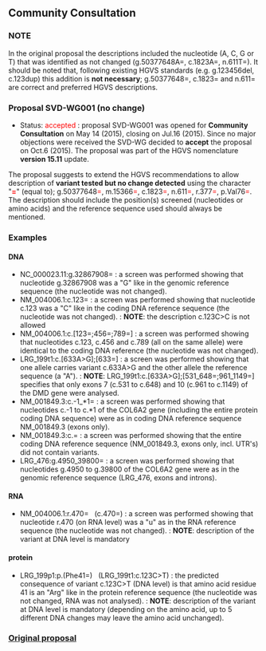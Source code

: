 ## Community Consultation

### NOTE

In the original proposal the descriptions included the nucleotide (A, C, G or T) that was identified as not changed (g.50377648A=, c.1823A=, n.611T=). It should be noted that, following existing HGVS standards (e.g. g.123456del, c.123dup) this addition is **not necessary**; g.50377648=, c.1823= and n.611= are correct and preferred HGVS descriptions.

### Proposal SVD-WG001 (no change)

*	Status: <font color="red">accepted</font>
	:	proposal SVD-WG001 was opened for **Community Consultation** on May 14 (2015), closing on Jul.16 (2015). Since no major objections were received the SVD-WG decided to **accept** the proposal on Oct.6 (2015). The proposal was part of the HGVS nomenclature **version 15.11** update.

The proposal suggests to extend the HGVS recommendations to allow description of **variant tested but no change detected** using the character "**<font color="red">=</font>**" (equal to); g.50377648<font color="red">=</font>, m.15366<font color="red">=</font>, c.1823<font color="red">=</font>, n.611<font color="red">=</font>, r.377<font color="red">=</font>, p.Val76<font color="red">=</font>. The description should include the position(s) screened (nucleotides or amino acids) and the reference sequence used should always be mentioned.

### Examples

#### DNA

*	NC_000023.11:g.32867908=
	:	a screen was performed showing that nucleotide g.32867908 was a "G" like in the genomic reference sequence (the nucleotide was not changed).
*	NM_004006.1:c.123=
	:	a screen was performed showing that nucleotide c.123 was a "C" like in the coding DNA reference sequence (the nucleotide was not changed).
	:	**NOTE**: the description c.123C>C is not allowed
*	NM_004006.1:c.[123=;456=;789=]
	:	a screen was performed showing that nucleotides c.123, c.456 and c.789 (all on the same allele) were identical to the coding DNA reference (the nucleotide was not changed).
*	LRG_199t1:c.[633A>G];[633=]
	:	a screen was performed showing that one allele carries variant c.633A>G and the other allele the reference sequence (a "A").
	:	**NOTE**: LRG_199t1:c.[633A>G];[531_648=;961_1149=] specifies that only exons 7 (c.531 to c.648) and 10 (c.961 to c.1149) of the DMD gene were analysed.
*	NM_001849.3:c.-1\_\*1=
	:	a screen was performed showing that nucleotides c.-1 to c.\*1 of the COL6A2 gene (including the entire protein coding DNA sequence) were as in coding DNA reference sequence NM_001849.3 (exons only).
*	NM_001849.3:c.=
	:	a screen was performed showing that the entire coding DNA reference sequence (NM_001849.3, exons only, incl. UTR's) did not contain variants.
*	LRG_476:g.4950_39800=
	:	a screen was performed showing that nucleotides g.4950 to g.39800 of the COL6A2 gene were as in the genomic reference sequence (LRG_476, exons and introns).

#### RNA

*	NM_004006.1:r.470= &nbsp; (c.470=)
	:	a screen was performed showing that nucleotide r.470 (on RNA level) was a "u" as in the RNA reference sequence (the nucleotide was not changed).
	:	**NOTE**: description of the variant at DNA level is mandatory 

#### protein

*	LRG_199p1:p.(Phe41=) &nbsp; (LRG_199t1:c.123C>T)
	:	the predicted consequence of variant c.123C>T (DNA level) is that amino acid residue 41 is an "Arg" like in the protein reference sequence (the nucleotide was not changed, RNA was not analysed).
	:	**NOTE**: description of the variant at DNA level is mandatory (depending on the amino acid, up to 5 different DNA changes may leave the amino acid unchanged).
	

### [Original proposal](http://www.hgvs.org/mutnomen/comments001.html)

